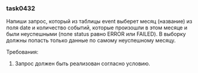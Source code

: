 
### task0432

Напиши запрос, который из таблицы event выберет месяц (название) из поля date и количество событий,
которые произошли в этом месяце и были неуспешными (поле status равно ERROR или FAILED). В выборку должны
попасть только данные по самому неуспешному месяцу.


Требования:
1.	Запрос должен быть реализован согласно условию.


